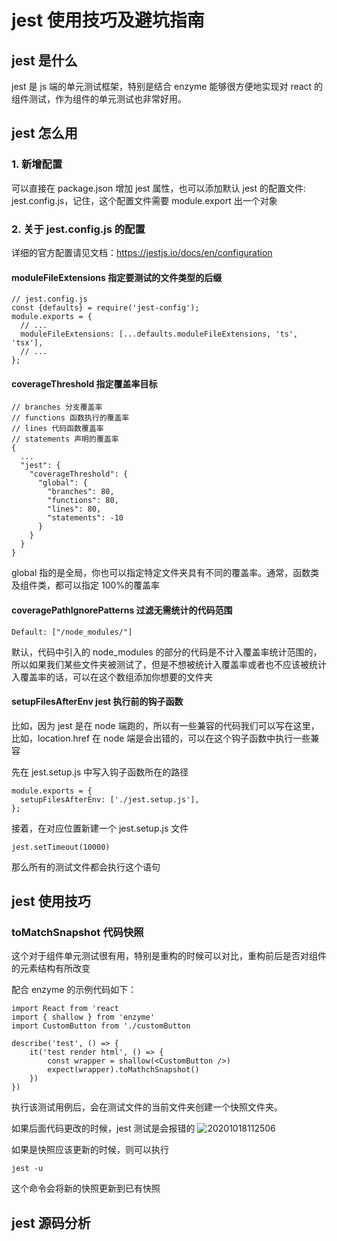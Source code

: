 # jest 使用技巧及避坑指南

## jest 是什么

jest 是 js 端的单元测试框架，特别是结合 enzyme 能够很方便地实现对 react 的组件测试，作为组件的单元测试也非常好用。

## jest 怎么用

### 1. 新增配置

可以直接在 package.json 增加 jest 属性，也可以添加默认 jest 的配置文件: jest.config.js，记住，这个配置文件需要 module.export 出一个对象

### 2. 关于 jest.config.js 的配置

详细的官方配置请见文档：https://jestjs.io/docs/en/configuration

#### moduleFileExtensions 指定要测试的文件类型的后缀

```
// jest.config.js
const {defaults} = require('jest-config');
module.exports = {
  // ...
  moduleFileExtensions: [...defaults.moduleFileExtensions, 'ts', 'tsx'],
  // ...
};
```

#### coverageThreshold 指定覆盖率目标

```
// branches 分支覆盖率
// functions 函数执行的覆盖率
// lines 代码函数覆盖率
// statements 声明的覆盖率
{
  ...
  "jest": {
    "coverageThreshold": {
      "global": {
        "branches": 80,
        "functions": 80,
        "lines": 80,
        "statements": -10
      }
    }
  }
}
```

global 指的是全局，你也可以指定特定文件夹具有不同的覆盖率。通常，函数类及组件类，都可以指定 100%的覆盖率

#### coveragePathIgnorePatterns 过滤无需统计的代码范围

```
Default: ["/node_modules/"]
```

默认，代码中引入的 node_modules 的部分的代码是不计入覆盖率统计范围的，所以如果我们某些文件夹被测试了，但是不想被统计入覆盖率或者也不应该被统计入覆盖率的话，可以在这个数组添加你想要的文件夹

#### setupFilesAfterEnv jest 执行前的钩子函数

比如，因为 jest 是在 node 端跑的，所以有一些兼容的代码我们可以写在这里，比如，location.href 在 node 端是会出错的，可以在这个钩子函数中执行一些兼容

先在 jest.setup.js 中写入钩子函数所在的路径

```
module.exports = {
  setupFilesAfterEnv: ['./jest.setup.js'],
};
```

接着，在对应位置新建一个 jest.setup.js 文件

```
jest.setTimeout(10000)
```

那么所有的测试文件都会执行这个语句

## jest 使用技巧

### toMatchSnapshot 代码快照

这个对于组件单元测试很有用，特别是重构的时候可以对比，重构前后是否对组件的元素结构有所改变

配合 enzyme 的示例代码如下：

```
import React from 'react
import { shallow } from 'enzyme'
import CustomButton from './customButton

describe('test', () => {
	it('test render html', () => {
		const wrapper = shallow(<CustomButton />)
		expect(wrapper).toMathchSnapshot()
	})
})
```

执行该测试用例后，会在测试文件的当前文件夹创建一个快照文件夹。

如果后面代码更改的时候，jest 测试是会报错的
![20201018112506](http://qiniu.luotuxiu.cn/img/20201018112506.png)

如果是快照应该更新的时候，则可以执行

```
jest -u
```

这个命令会将新的快照更新到已有快照

## jest 源码分析
